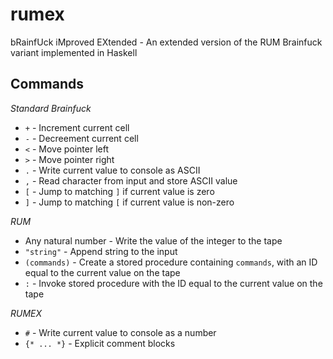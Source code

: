 rumex
=====

bRainfUck iMproved EXtended - An extended version of the RUM Brainfuck variant implemented in Haskell

Commands
--------

*Standard Brainfuck*
  * `+` - Increment current cell
  * `-` - Decreement current cell
  * `<` - Move pointer left
  * `>` - Move pointer right
  * `.` - Write current value to console as ASCII
  * `,` - Read character from input and store ASCII value
  * `[` - Jump to matching `]` if current value is zero
  * `]` - Jump to matching `[` if current value is non-zero

*RUM*
  * Any natural number - Write the value of the integer to the tape
  * `"string"` - Append string to the input
  * `(commands)` - Create a stored procedure containing `commands`, with an ID equal to the current value on the tape
  * `:` - Invoke stored procedure with the ID equal to the current value on the tape

*RUMEX*
  * `#` - Write current value to console as a number
  * `{* ... *}` - Explicit comment blocks

